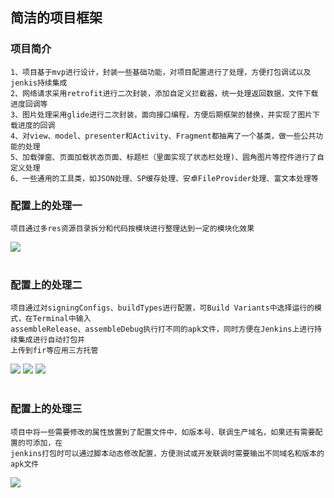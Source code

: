 简洁的项目框架
-------------
### 项目简介
    1、项目基于mvp进行设计，封装一些基础功能，对项目配置进行了处理，方便打包调试以及jenkis持续集成
    2、网络请求采用retrofit进行二次封装，添加自定义拦截器，统一处理返回数据，文件下载进度回调等
    3、图片处理采用glide进行二次封装，面向接口编程，方便后期框架的替换，并实现了图片下载进度的回调
    4、对view、model、presenter和Activity、Fragment都抽离了一个基类，做一些公共功能的处理
    5、加载弹窗、页面加载状态页面、标题栏（里面实现了状态栏处理)、圆角图片等控件进行了自定义处理
    6、一些通用的工具类，如JSON处理、SP缓存处理、安卓FileProvider处理、富文本处理等
### 配置上的处理一
    项目通过多res资源目录拆分和代码按模块进行整理达到一定的模块化效果
![](https://github.com/jiulong160/ProjectFramework/blob/master/img/1563154378(1).jpg?raw=true)<br><br>
### 配置上的处理二
    项目通过对signingConfigs、buildTypes进行配置，可Build Variants中选择运行的模式，在Terminal中输入
    assembleRelease、assembleDebug执行打不同的apk文件，同时方便在Jenkins上进行持续集成进行自动打包并
    上传到fir等应用三方托管
![](https://github.com/jiulong160/ProjectFramework/blob/master/img/1563154421(1).jpg?raw=true)
![](https://github.com/jiulong160/ProjectFramework/blob/master/img/1563154446(1).jpg?raw=true)
![](https://github.com/jiulong160/ProjectFramework/blob/master/img/1563155487(1).jpg?raw=true)<br><br>
### 配置上的处理三
    项目中将一些需要修改的属性放置到了配置文件中，如版本号、联调生产域名，如果还有需要配置的可添加，在
    jenkins打包时可以通过脚本动态修改配置，方便测试或开发联调时需要输出不同域名和版本的apk文件
![](https://github.com/jiulong160/ProjectFramework/blob/master/img/1563154511(1).jpg?raw=true)

